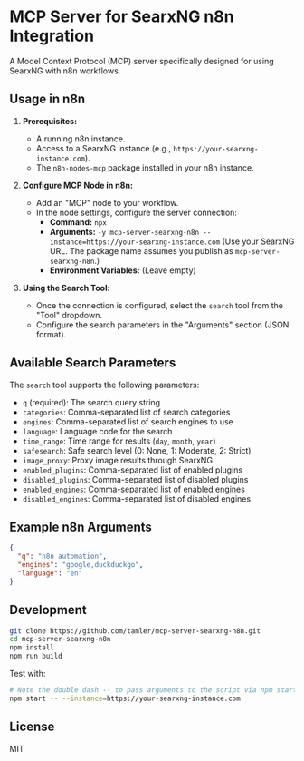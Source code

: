 # MCP Server for SearxNG n8n Integration

A Model Context Protocol (MCP) server specifically designed for using SearxNG with n8n workflows.

## Usage in n8n

1.  **Prerequisites:**
    *   A running n8n instance.
    *   Access to a SearxNG instance (e.g., `https://your-searxng-instance.com`).
    *   The `n8n-nodes-mcp` package installed in your n8n instance.

2.  **Configure MCP Node in n8n:**
    *   Add an "MCP" node to your workflow.
    *   In the node settings, configure the server connection:
        *   **Command:** `npx`
        *   **Arguments:** `-y mcp-server-searxng-n8n --instance=https://your-searxng-instance.com` (Use your SearxNG URL. The package name assumes you publish as `mcp-server-searxng-n8n`.)
        *   **Environment Variables:** (Leave empty)

3.  **Using the Search Tool:**
    *   Once the connection is configured, select the `search` tool from the "Tool" dropdown.
    *   Configure the search parameters in the "Arguments" section (JSON format).

## Available Search Parameters

The `search` tool supports the following parameters:

-   `q` (required): The search query string
-   `categories`: Comma-separated list of search categories
-   `engines`: Comma-separated list of search engines to use
-   `language`: Language code for the search
-   `time_range`: Time range for results (`day`, `month`, `year`)
-   `safesearch`: Safe search level (0: None, 1: Moderate, 2: Strict)
-   `image_proxy`: Proxy image results through SearxNG
-   `enabled_plugins`: Comma-separated list of enabled plugins
-   `disabled_plugins`: Comma-separated list of disabled plugins
-   `enabled_engines`: Comma-separated list of enabled engines
-   `disabled_engines`: Comma-separated list of disabled engines

## Example n8n Arguments

```json
{
  "q": "n8n automation",
  "engines": "google,duckduckgo",
  "language": "en"
}
```

## Development

```bash
git clone https://github.com/tamler/mcp-server-searxng-n8n.git
cd mcp-server-searxng-n8n
npm install
npm run build
```

Test with:
```bash
# Note the double dash -- to pass arguments to the script via npm start
npm start -- --instance=https://your-searxng-instance.com
```

## License

MIT
